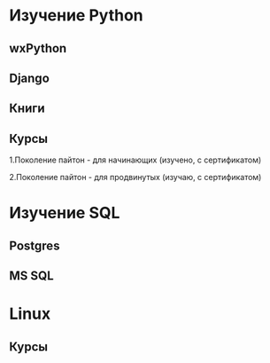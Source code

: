 # Изучение Python
## wxPython
## Django
## Книги
## Курсы
1.Поколение пайтон - для начинающих (изучено, с сертификатом)

2.Поколение пайтон - для продвинутых (изучаю, с сертификатом)
# Изучение SQL
## Postgres
## MS SQL
# Linux
## Курсы
